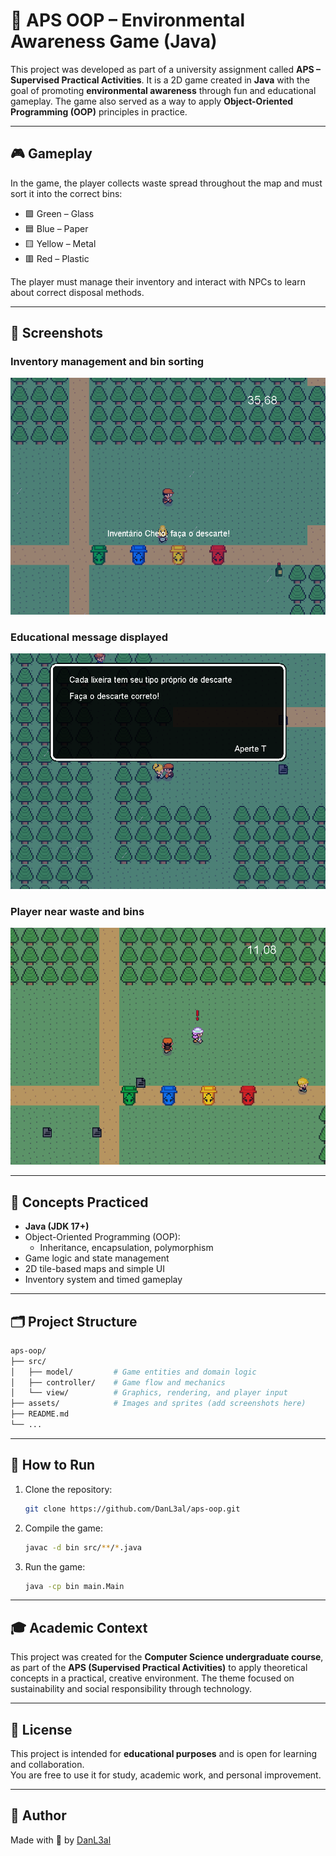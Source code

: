 # 🌱 APS OOP – Environmental Awareness Game (Java)

This project was developed as part of a university assignment called **APS – Supervised Practical Activities**. It is a 2D game created in **Java** with the goal of promoting **environmental awareness** through fun and educational gameplay. The game also served as a way to apply **Object-Oriented Programming (OOP)** principles in practice.

---

## 🎮 Gameplay

In the game, the player collects waste spread throughout the map and must sort it into the correct bins:  
- 🟩 Green – Glass  
- 🟦 Blue – Paper  
- 🟨 Yellow – Metal  
- 🟥 Red – Plastic

The player must manage their inventory and interact with NPCs to learn about correct disposal methods.

---

## 📸 Screenshots

### Inventory management and bin sorting
![Inventory Full Warning](https://github.com/DanL3al/Aps-oop/blob/main/aps/src/assets/screenshot-1.png)

### Educational message displayed
![Tutorial Message](https://github.com/DanL3al/Aps-oop/blob/main/aps/src/assets/screenshot-3.png)

### Player near waste and bins
![Gameplay Moment](https://github.com/DanL3al/Aps-oop/blob/main/aps/src/assets/screenshot-4.png)

---

## 🧠 Concepts Practiced

- **Java (JDK 17+)**
- Object-Oriented Programming (OOP):
  - Inheritance, encapsulation, polymorphism
- Game logic and state management
- 2D tile-based maps and simple UI
- Inventory system and timed gameplay

---

## 🗂️ Project Structure

```bash
aps-oop/
├── src/
│   ├── model/         # Game entities and domain logic
│   ├── controller/    # Game flow and mechanics
│   └── view/          # Graphics, rendering, and player input
├── assets/            # Images and sprites (add screenshots here)
├── README.md
└── ...
```

---

## 🚀 How to Run

1. Clone the repository:
   ```bash
   git clone https://github.com/DanL3al/aps-oop.git
   ```

2. Compile the game:
   ```bash
   javac -d bin src/**/*.java
   ```

3. Run the game:
   ```bash
   java -cp bin main.Main
   ```


---

## 🎓 Academic Context

This project was created for the **Computer Science undergraduate course**, as part of the **APS (Supervised Practical Activities)** to apply theoretical concepts in a practical, creative environment. The theme focused on sustainability and social responsibility through technology.

---

## 📄 License

This project is intended for **educational purposes** and is open for learning and collaboration.  
You are free to use it for study, academic work, and personal improvement.

---

## 🔗 Author

Made with 💚 by [DanL3al](https://github.com/DanL3al)
